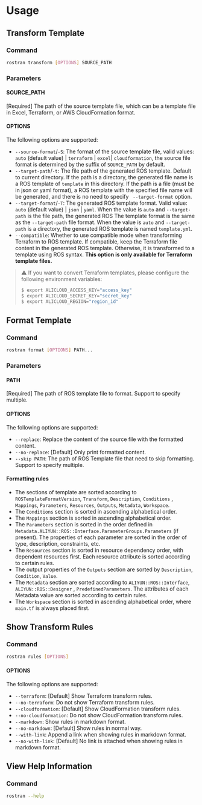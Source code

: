 # Usage

## Transform Template

### Command

```bash
rostran transform [OPTIONS] SOURCE_PATH
```

### Parameters

#### SOURCE_PATH

[Required] The path of the source template file, which can be a template file in Excel, Terraform, or AWS CloudFormation
format.

#### OPTIONS

The following options are supported:

- `--source-format`/`-S`: The format of the source template file, valid values: `auto` (default value) | `terraform`
  | `excel`| `cloudformation`, the source file format is determined by the suffix of `SOURCE_PATH` by default.
- `--target-path`/`-t`: The file path of the generated ROS template. Default to current directory. If the path is a
  directory, the generated file name is a ROS template of `template` in this directory. If the path is a file (must be
  in json or yaml format), a ROS template with the specified file name will be generated, and there is no need to
  specify ` --target-format` option.
- `--target-format`/`-T`: The generated ROS template format. Valid value: `auto` (default value) | `json` | `yaml`. When
  the
  value is `auto` and `--target-path` is the file path, the generated ROS The template format is the same as
  the `--target-path` file format. When the value is `auto` and `--target-path` is a directory, the generated ROS
  template is named `template.yml`.
- `--compatible`: Whether to use compatible mode when transforming Terraform to ROS template. If compatible, keep the
  Terraform file content in the generated ROS template. Otherwise, it is transformed to a template using ROS syntax.
  **This option is only available for Terraform template files.**

> :warning: If you want to convert Terraform templates, please configure the following environment variables:
>
> ```bash
> $ export ALICLOUD_ACCESS_KEY="access_key"
> $ export ALICLOUD_SECRET_KEY="secret_key"
> $ export ALICLOUD_REGION="region_id"
> ```

## Format Template

### Command

```bash
rostran format [OPTIONS] PATH...
```

### Parameters

#### PATH

[Required] The path of ROS template file to format. Support to specify multiple.

#### OPTIONS

The following options are supported:

- `--replace`: Replace the content of the source file with the formatted content.
- `--no-replace`: [Default] Only print formatted content.
- `--skip PATH`: The path of ROS Template file that need to skip formatting. Support to specify multiple.

#### Formatting rules

- The sections of template are sorted according to `ROSTemplateFormatVersion`, `Transform`, `Description`, `Conditions`
  , `Mappings`, `Parameters`, `Resources`, `Outputs`, `Metadata`, `Workspace`.
- The `Conditions` section is sorted in ascending alphabetical order.
- The `Mappings` section is sorted in ascending alphabetical order.
- The `Parameters` section is sorted in the order defined
  in `Metadata.ALIYUN::ROS::Interface.ParameterGroups.Parameters` (if present). The properties of each parameter are
  sorted in the order of type, description, constraints, etc.
- The `Resources` section is sorted in resource dependency order, with dependent resources first. Each resource
  attribute
  is sorted according to certain rules.
- The output properties of the `Outputs` section are sorted by `Description`, `Condition`, `Value`.
- The `Metadata` section are sorted according to `ALIYUN::ROS::Interface`, `ALIYUN::ROS::Designer`
  , `PredefinedParameters`. The attributes of each Metadata value are sorted according to certain rules.
- The `Workspace` section is sorted in ascending alphabetical order, where `main.tf` is always placed first.

## Show Transform Rules

### Command

```bash
rostran rules [OPTIONS]
```

#### OPTIONS

The following options are supported:

- `--terraform`: [Default] Show Terraform transform rules.
- `--no-terraform`: Do not show Terraform transform rules.
- `--cloudformation`: [Default] Show CloudFormation transform rules.
- `--no-cloudformation`: Do not show CloudFormation transform rules.
- `--markdown`: Show rules in markdown format.
- `--no-markdown`: [Default] Show rules in normal way.
- `--with-link`: Append a link when showing rules in markdown format.
- `--no-with-link`: [Default] No link is attached when showing rules in markdown format.

## View Help Information

### Command

```bash
rostran --help
```
